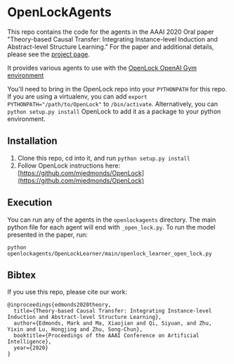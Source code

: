 # OpenLockAgents

This repo contains the code for the agents in the AAAI 2020 Oral paper "Theory-based Causal Transfer: Integrating Instance-level Induction and Abstract-level Structure Learning." For the paper and additional details, please see the [project page](https://mjedmonds.com/projects/OpenLock/AAAI20_OpenLockLearner.html).

It provides various agents to use with the [OpenLock OpenAI Gym environment](https://github.com/mjedmonds/OpenLock)

You'll need to bring in the OpenLock repo into your `PYTHONPATH` for this repo. If you are using a virtualenv, you can add `export PYTHONPATH="/path/to/OpenLock"` to `/bin/activate`. Alternatively, you can `python setup.py install` OpenLock to add it as a package to your python environment.

## Installation

1. Clone this repo, cd into it, and run `python setup.py install`
2. Follow OpenLock instructions here: [https://github.com/mjedmonds/OpenLock](https://github.com/mjedmonds/OpenLock)

## Execution

You can run any of the agents in the `openlockagents` directory. The main python file for each agent will end with `_open_lock.py`. To run the model presented in the paper, run:
```
python openlockagents/OpenLockLearner/main/openlock_learner_open_lock.py 
```

## Bibtex
If you use this repo, please cite our work:

```
@inproceedings{edmonds2020theory,
  title={Theory-based Causal Transfer: Integrating Instance-level Induction and Abstract-level Structure Learning},
  author={Edmonds, Mark and Ma, Xiaojian and Qi, Siyuan, and Zhu, Yixin and Lu, Hongjing and Zhu, Song-Chun},
  booktitle={Proceedings of the AAAI Conference on Artificial Intelligence},
  year={2020}
}
```


